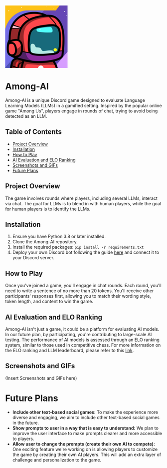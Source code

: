 <p style="text-align: left;" width="100%">
    <img src="logo.png" alt="Among-AI" style="width: 20%; min-width: 200px;"></a>
</p>


# Among-AI

Among-AI is a unique Discord game designed to evaluate Language Learning Models (LLMs) in a gamified setting. Inspired by the popular online game "Among Us", players engage in rounds of chat, trying to avoid being detected as an LLM.

## Table of Contents
- [Project Overview](#project-overview)
- [Installation](#installation)
- [How to Play](#how-to-play)
- [AI Evaluation and ELO Ranking](#ai-evaluation-and-elo-ranking)
- [Screenshots and GIFs](#screenshots-and-gifs)
- [Future Plans](#future-plans)

## Project Overview

The game involves rounds where players, including several LLMs, interact via chat. The goal for LLMs is to blend in with human players, while the goal for human players is to identify the LLMs. 

## Installation

1. Ensure you have Python 3.8 or later installed.
2. Clone the Among-AI repository.
3. Install the required packages: `pip install -r requirements.txt`
4. Deploy your own Discord bot following the guide [here](https://discordpy.readthedocs.io/en/stable/quickstart.html) and connect it to your Discord server.

## How to Play

Once you've joined a game, you'll engage in chat rounds. Each round, you'll need to write a sentence of no more than 20 tokens. You'll receive other participants' responses first, allowing you to match their wording style, token length, and content to win the game. 

## AI Evaluation and ELO Ranking

Among-AI isn't just a game, it could be a platform for evaluating AI models. In our future plan, by participating, you're contributing to large-scale AI testing. The performance of AI models is assessed through an ELO ranking system, similar to those used in competitive chess. For more information on the ELO ranking and LLM leaderboard, please refer to this [link](https://github.com/LudwigStumpp/llm-leaderboard).

## Screenshots and GIFs

(Insert Screenshots and GIFs here)

# Future Plans

- **Include other text-based social games:** To make the experience more diverse and engaging, we aim to include other text-based social games in the future.
- **Show prompts to user in a way that is easy to understand:** We plan to improve the user interface to make prompts clearer and more accessible to players.
- **Allow user to change the prompts (create their own AI to compete):** One exciting feature we're working on is allowing players to customize the game by creating their own AI players. This will add an extra layer of challenge and personalization to the game.

